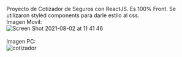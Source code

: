 Proyecto de Cotizador de Seguros con ReactJS. Es 100% Front.
Se utilizaron styled components para darle estilo al css.
<br>
Imagen Movil:<br>
![Screen Shot 2021-08-02 at 11 41 46](https://user-images.githubusercontent.com/82663560/127888757-14784d27-cced-4095-a868-9be0a18357d1.png)
<br>
<br>
Imagen PC: <br>
![cotizador](https://user-images.githubusercontent.com/82663560/127888812-34ca5d20-9012-4868-9c1c-55602a9a4eb3.png)

